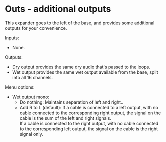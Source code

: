 # Outs - additional outputs

This expander goes to the left of the base, and provides some additional outputs for your convenience.

Inputs:
- None.  

Outputs: 
- Dry output provides the same dry audio that's passed to the loops.
- Wet output provides the same wet output available from the base, split into all 16 channels.  

Menu options:
- Wet output mono:
    - Do nothing: Maintains separation of left and right..
    - Add R to L (default): If a cable is connected to a left output, with no cable connected to the corresponding right output, the signal on the cable is the sum of the left and right signals.  
      If a cable is connected to the right output, with no cable connected to the corresponding left output, the signal on the cable is the right signal only.

